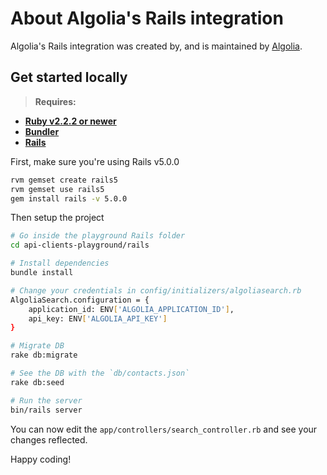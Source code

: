 # About Algolia's Rails integration

Algolia's Rails integration was created by, and is maintained by [Algolia](https://github.com/algolia).

## Get started locally

> **Requires:**
- **[Ruby v2.2.2 or newer](https://www.ruby-lang.org/en/)**
- **[Bundler](https://bundler.io/)**
- **[Rails](https://rubyonrails.org/)**

First, make sure you're using Rails v5.0.0
```bash
rvm gemset create rails5
rvm gemset use rails5
gem install rails -v 5.0.0
```

Then setup the project
```bash
# Go inside the playground Rails folder
cd api-clients-playground/rails

# Install dependencies
bundle install

# Change your credentials in config/initializers/algoliasearch.rb
AlgoliaSearch.configuration = {
    application_id: ENV['ALGOLIA_APPLICATION_ID'],
    api_key: ENV['ALGOLIA_API_KEY']
}

# Migrate DB
rake db:migrate

# See the DB with the `db/contacts.json`
rake db:seed

# Run the server
bin/rails server
```

You can now edit the `app/controllers/search_controller.rb` and see your changes reflected.

Happy coding!
